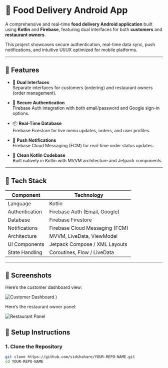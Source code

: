 # 🍔 Food Delivery Android App

A comprehensive and real-time **food delivery Android application** built using **Kotlin** and **Firebase**, featuring dual interfaces for both **customers** and **restaurant owners**.

This project showcases secure authentication, real-time data sync, push notifications, and intuitive UI/UX optimized for mobile platforms.

---

## 🚀 Features

- 👥 **Dual Interfaces**  
  Separate interfaces for customers (ordering) and restaurant owners (order management).

- 🔐 **Secure Authentication**  
  Firebase Auth integration with both email/password and Google sign-in options.

- 📦 **Real-Time Database**  
  Firebase Firestore for live menu updates, orders, and user profiles.

- 🔔 **Push Notifications**  
  Firebase Cloud Messaging (FCM) for real-time order status updates.

- 📱 **Clean Kotlin Codebase**  
  Built natively in Kotlin with MVVM architecture and Jetpack components.

---

## 🧰 Tech Stack

| Component       | Technology                     |
|-----------------|--------------------------------|
| Language        | Kotlin                         |
| Authentication  | Firebase Auth (Email, Google)  |
| Database        | Firebase Firestore             |
| Notifications   | Firebase Cloud Messaging (FCM) |
| Architecture    | MVVM, LiveData, ViewModel      |
| UI Components   | Jetpack Compose / XML Layouts  |
| State Handling  | Coroutines, Flow / LiveData    |

---


## 📸 Screenshots

Here’s the customer dashboard view:

![Customer Dashboard]("C:\Users\siddh\OneDrive\Desktop\downloads\1.jpeg")
)

Here’s the restaurant owner panel:

![Restaurant Panel](assets/restaurant_panel.png)


## 🔧 Setup Instructions

### 1. Clone the Repository

```bash
git clone https://github.com/sidshahare/YOUR-REPO-NAME.git
cd YOUR-REPO-NAME
